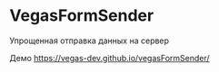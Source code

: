 # VegasFormSender
Упрощенная отправка данных на сервер

Демо https://vegas-dev.github.io/vegasFormSender/
